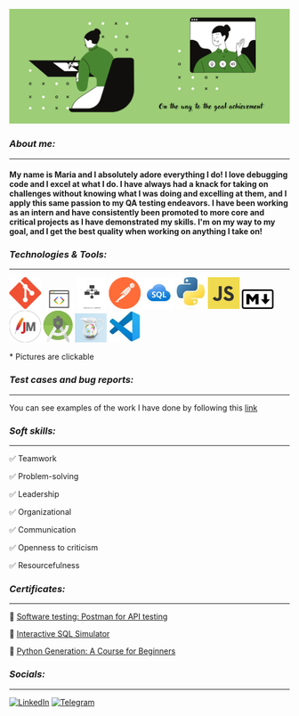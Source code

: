 ![Header](https://github.com/mari-bratkouskaya/mari-bratkouskaya/blob/main/header/IMG.png)

### ___About me:___
---
 #### My name is Maria and I absolutely adore everything I do! I love debugging code and I excel at what I do. I have always had a knack for taking on challenges without knowing what I was doing and excelling at them, and I apply this same passion to my QA testing endeavors. I have been working as an intern and have consistently been promoted to more core and critical projects as I have demonstrated my skills. I'm on my way to my goal, and I get the best quality when working on anything I take on!

### ___Technologies & Tools:___
---
[![Git](https://github.com/mari-bratkouskaya/mari-bratkouskaya/blob/main/tech_tools/Git.jpg)](https://github.com/mari-bratkouskaya/Terminal-GIT)
[![Dev Tools](https://github.com/mari-bratkouskaya/mari-bratkouskaya/blob/main/tech_tools/Devtools.jpg)](https://github.com/mari-bratkouskaya/DevTools)
[![Webservices](https://github.com/mari-bratkouskaya/mari-bratkouskaya/blob/main/tech_tools/Webservice.jpg)](https://github.com/mari-bratkouskaya/Webservices)
[![Postman](https://github.com/mari-bratkouskaya/mari-bratkouskaya/blob/main/tech_tools/Postman.jpg)](https://github.com/mari-bratkouskaya/Postman)
[![SQL](https://github.com/mari-bratkouskaya/mari-bratkouskaya/blob/main/tech_tools/SQL.jpg)](https://github.com/mari-bratkouskaya/SQL)
[![Python](https://github.com/mari-bratkouskaya/mari-bratkouskaya/blob/main/tech_tools/Python.jpg)](https://github.com/mari-bratkouskaya/Python)
[![Java Script](https://github.com/mari-bratkouskaya/mari-bratkouskaya/blob/main/tech_tools/JS.jpg)](https://github.com/mari-bratkouskaya/Java-Script) 
[![Markdown](https://github.com/mari-bratkouskaya/mari-bratkouskaya/blob/main/tech_tools/Markdown.jpg)](https://github.com/mari-bratkouskaya/mari-bratkouskaya)
[![Jmeter](https://github.com/mari-bratkouskaya/mari-bratkouskaya/blob/main/tech_tools/Jmeter.jpg)](https://github.com/mari-bratkouskaya/JMeter) 
[![Android Studio](https://github.com/mari-bratkouskaya/mari-bratkouskaya/blob/main/tech_tools/Android%20Studio.jpg)](https://github.com/mari-bratkouskaya/Android-Studio)
[![Charles](https://github.com/mari-bratkouskaya/mari-bratkouskaya/blob/main/tech_tools/charles.jpg)](https://github.com/mari-bratkouskaya/Charles) 
![Visual Studio Code](https://github.com/mari-bratkouskaya/mari-bratkouskaya/blob/main/tech_tools/VSC.jpg)
<!--[![название тула](путь к картинке)](ссылка на репозиторий) 
[![название тула](путь к картинке)](ссылка на репозиторий) -->
\* Pictures are clickable

### ___Test cases and bug reports:___
---
You can see examples of the work I have done by following this [link](https://drive.google.com/drive/folders/19g-qAbLgrDJDzBJThh2YFXBgeesNfNs3?usp=share_link)

### ___Soft skills:___
---
:white_check_mark: Teamwork

:white_check_mark: Problem-solving

:white_check_mark: Leadership

:white_check_mark: Organizational

:white_check_mark: Communication

:white_check_mark: Openness to criticism

:white_check_mark: Resourcefulness

### ___Certificates:___
---
:open_file_folder: [Software testing: Postman for API testing](https://stepik.org/cert/1788419)

:open_file_folder: [Interactive SQL Simulator](https://stepik.org/cert/1758649)

:open_file_folder: [Python Generation: A Course for Beginners](https://stepik.org/cert/1897589)
### ___Socials:___
---

[![LinkedIn](https://img.shields.io/badge/-LinkedIn-9dcd77?style=for-the-badge&logo=linkedin&logoColor=007BB6)](https://www.linkedin.com/in/mari-bratkouskaya/) 
[![Telegram](https://img.shields.io/badge/-Telegram-9dcd77?style=for-the-badge&logo=telegram&logoColor=27A0D9)](https://t.me/mari_bratkouskaya) 
<!--[![Stepik](https://yt3.googleusercontent.com/ytc/AMLnZu8a9GmmqiZxU-NZvnhPTOMs4yKItRfrl_Of50ptpw=s900-c-k-c0x00ffffff-no-rj)](https://stepik.org/users/551159152?auth=login) -->
